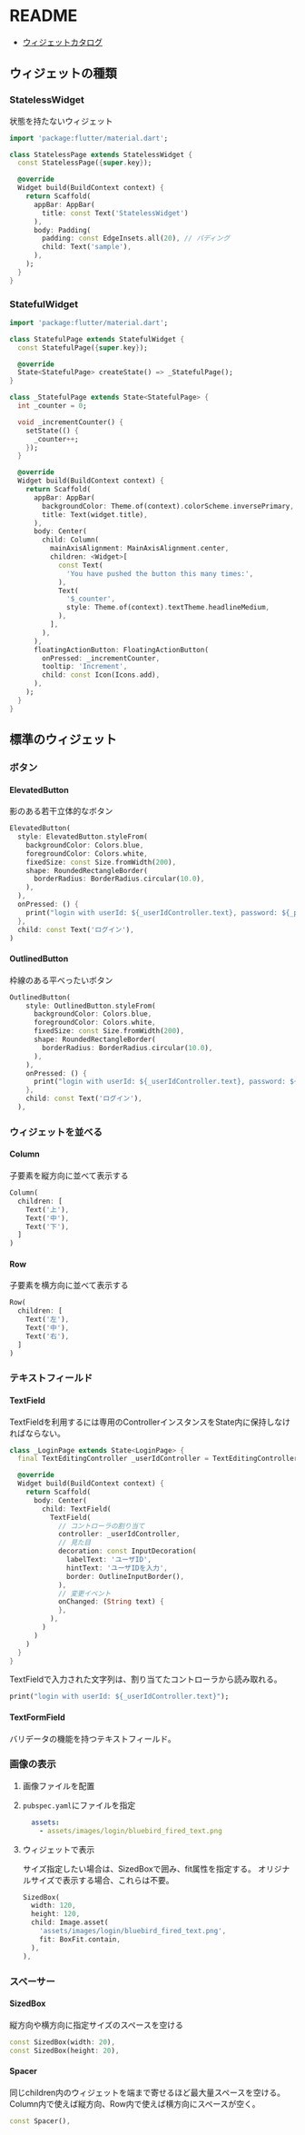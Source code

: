 # README

- [ウィジェットカタログ](https://docs.flutter.dev/ui/widgets)

## ウィジェットの種類

### StatelessWidget

状態を持たないウィジェット

```dart
import 'package:flutter/material.dart';

class StatelessPage extends StatelessWidget {
  const StatelessPage({super.key});

  @override
  Widget build(BuildContext context) {
    return Scaffold(
      appBar: AppBar(
        title: const Text('StatelessWidget')
      ),
      body: Padding(
        padding: const EdgeInsets.all(20), // パディング
        child: Text('sample'),
      ),
    );
  }
}
```

### StatefulWidget

```dart
import 'package:flutter/material.dart';

class StatefulPage extends StatefulWidget {
  const StatefulPage({super.key});

  @override
  State<StatefulPage> createState() => _StatefulPage();
}

class _StatefulPage extends State<StatefulPage> {
  int _counter = 0;

  void _incrementCounter() {
    setState(() {
      _counter++;
    });
  }

  @override
  Widget build(BuildContext context) {
    return Scaffold(
      appBar: AppBar(
        backgroundColor: Theme.of(context).colorScheme.inversePrimary,
        title: Text(widget.title),
      ),
      body: Center(
        child: Column(
          mainAxisAlignment: MainAxisAlignment.center,
          children: <Widget>[
            const Text(
              'You have pushed the button this many times:',
            ),
            Text(
              '$_counter',
              style: Theme.of(context).textTheme.headlineMedium,
            ),
          ],
        ),
      ),
      floatingActionButton: FloatingActionButton(
        onPressed: _incrementCounter,
        tooltip: 'Increment',
        child: const Icon(Icons.add),
      ),
    );
  }
}
```

## 標準のウィジェット

### ボタン

#### ElevatedButton

影のある若干立体的なボタン

```dart
ElevatedButton(
  style: ElevatedButton.styleFrom(
    backgroundColor: Colors.blue,
    foregroundColor: Colors.white,
    fixedSize: const Size.fromWidth(200),
    shape: RoundedRectangleBorder(
      borderRadius: BorderRadius.circular(10.0),
    ),
  ),
  onPressed: () {
    print("login with userId: ${_userIdController.text}, password: ${_passwordController.text}");
  },
  child: const Text('ログイン'),
)
```

#### OutlinedButton

枠線のある平べったいボタン

```dart
OutlinedButton(
    style: OutlinedButton.styleFrom(
      backgroundColor: Colors.blue,
      foregroundColor: Colors.white,
      fixedSize: const Size.fromWidth(200),
      shape: RoundedRectangleBorder(
        borderRadius: BorderRadius.circular(10.0),
      ),
    ),
    onPressed: () {
      print("login with userId: ${_userIdController.text}, password: ${_passwordController.text}");
    },
    child: const Text('ログイン'),
  ),
```

### ウィジェットを並べる

#### Column

子要素を縦方向に並べて表示する

```dart
Column(
  children: [
    Text('上'),
    Text('中'),
    Text('下'),
  ]
)
```

#### Row

子要素を横方向に並べて表示する

```dart
Row(
  children: [
    Text('左'),
    Text('中'),
    Text('右'),
  ]
)
```

### テキストフィールド

#### TextField

TextFieldを利用するには専用のControllerインスタンスをState内に保持しなければならない。

```dart
class _LoginPage extends State<LoginPage> {
  final TextEditingController _userIdController = TextEditingController();

  @override
  Widget build(BuildContext context) {
    return Scaffold(
      body: Center(
        child: TextField(
          TextField(
            // コントローラの割り当て
            controller: _userIdController,
            // 見た目
            decoration: const InputDecoration(
              labelText: 'ユーザID',
              hintText: 'ユーザIDを入力',
              border: OutlineInputBorder(),
            ),
            // 変更イベント
            onChanged: (String text) {
            },
          ),
        )
      )
    )
  }
}
```

TextFieldで入力された文字列は、割り当てたコントローラから読み取れる。

```dart
print("login with userId: ${_userIdController.text}");
```

#### TextFormField

バリデータの機能を持つテキストフィールド。

### 画像の表示

1. 画像ファイルを配置

2. `pubspec.yaml`にファイルを指定

    ```pubspec.yaml
      assets:
        - assets/images/login/bluebird_fired_text.png
    ```

3. ウィジェットで表示

    サイズ指定したい場合は、SizedBoxで囲み、fit属性を指定する。
    オリジナルサイズで表示する場合、これらは不要。

    ```dart
    SizedBox(
      width: 120,
      height: 120,
      child: Image.asset(
        'assets/images/login/bluebird_fired_text.png',
        fit: BoxFit.contain,
      ),
    ),
    ```

### スペーサー

#### SizedBox

縦方向や横方向に指定サイズのスペースを空ける

```dart
const SizedBox(width: 20),
const SizedBox(height: 20),
```

#### Spacer

同じchildren内のウィジェットを端まで寄せるほど最大量スペースを空ける。
Column内で使えば縦方向、Row内で使えば横方向にスペースが空く。

```dart
const Spacer(),
```
